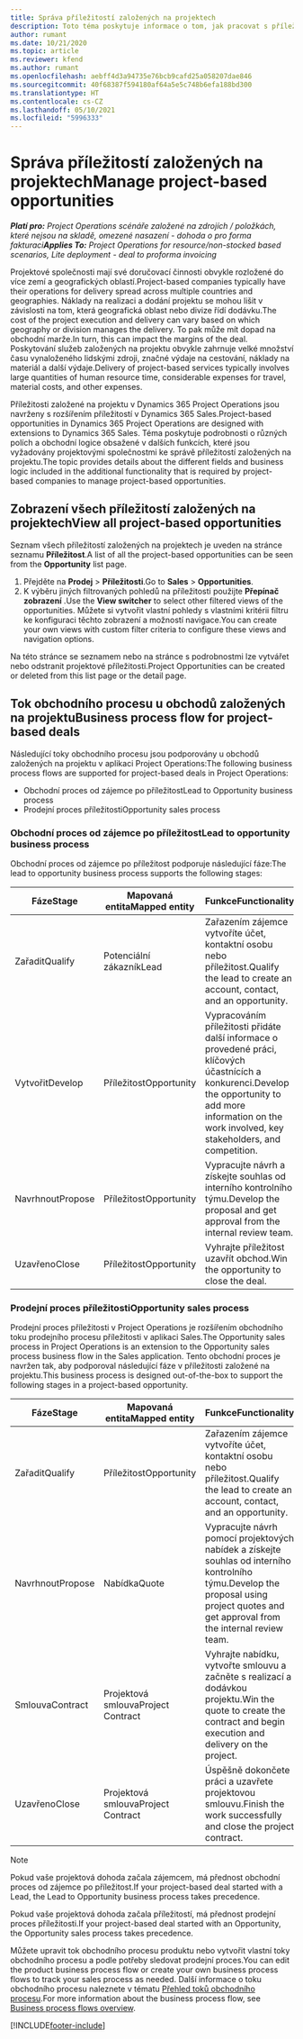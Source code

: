 ```yaml
---
title: Správa příležitostí založených na projektech
description: Toto téma poskytuje informace o tom, jak pracovat s příležitostmi, které souvisejí s projekty.
author: rumant
ms.date: 10/21/2020
ms.topic: article
ms.reviewer: kfend
ms.author: rumant
ms.openlocfilehash: aebff4d3a94735e76bcb9cafd25a058207dae846
ms.sourcegitcommit: 40f68387f594180af64a5e5c748b6efa188bd300
ms.translationtype: HT
ms.contentlocale: cs-CZ
ms.lasthandoff: 05/10/2021
ms.locfileid: "5996333"
---
```

# <a name="manage-project-based-opportunities"></a><span data-ttu-id="cf37a-103">Správa příležitostí založených na projektech</span><span class="sxs-lookup"><span data-stu-id="cf37a-103">Manage project-based opportunities</span></span>

<span data-ttu-id="cf37a-104">_**Platí pro:** Project Operations scénáře založené na zdrojích / položkách, které nejsou na skladě, omezené nasazení - dohoda o pro forma fakturaci_</span><span class="sxs-lookup"><span data-stu-id="cf37a-104">_**Applies To:** Project Operations for resource/non-stocked based scenarios, Lite deployment - deal to proforma invoicing_</span></span>

<span data-ttu-id="cf37a-105">Projektové společnosti mají své doručovací činnosti obvykle rozložené do více zemí a geografických oblastí.</span><span class="sxs-lookup"><span data-stu-id="cf37a-105">Project-based companies typically have their operations for delivery spread across multiple countries and geographies.</span></span> <span data-ttu-id="cf37a-106">Náklady na realizaci a dodání projektu se mohou lišit v závislosti na tom, která geografická oblast nebo divize řídí dodávku.</span><span class="sxs-lookup"><span data-stu-id="cf37a-106">The cost of the project execution and delivery can vary  based on which geography or division manages the delivery.</span></span> <span data-ttu-id="cf37a-107">To pak může mít dopad na obchodní marže.</span><span class="sxs-lookup"><span data-stu-id="cf37a-107">In turn, this can impact the margins of the deal.</span></span> <span data-ttu-id="cf37a-108">Poskytování služeb založených na projektu obvykle zahrnuje velké množství času vynaloženého lidskými zdroji, značné výdaje na cestování, náklady na materiál a další výdaje.</span><span class="sxs-lookup"><span data-stu-id="cf37a-108">Delivery of project-based services typically involves large quantities of human resource time, considerable expenses for travel, material costs, and other expenses.</span></span>

<span data-ttu-id="cf37a-109">Příležitosti založené na projektu v Dynamics 365 Project Operations jsou navrženy s rozšířením příležitostí v Dynamics 365 Sales.</span><span class="sxs-lookup"><span data-stu-id="cf37a-109">Project-based opportunities in Dynamics 365 Project Operations are designed with extensions to Dynamics 365 Sales.</span></span> <span data-ttu-id="cf37a-110">Téma poskytuje podrobnosti o různých polích a obchodní logice obsažené v dalších funkcích, které jsou vyžadovány projektovými společnostmi ke správě příležitostí založených na projektu.</span><span class="sxs-lookup"><span data-stu-id="cf37a-110">The topic provides details about the different fields and business logic included in the additional functionality that is required by project-based companies to manage project-based opportunities.</span></span>

## <a name="view-all-project-based-opportunities"></a><span data-ttu-id="cf37a-111">Zobrazení všech příležitostí založených na projektech</span><span class="sxs-lookup"><span data-stu-id="cf37a-111">View all project-based opportunities</span></span>

<span data-ttu-id="cf37a-112">Seznam všech příležitostí založených na projektech je uveden na stránce seznamu **Příležitost**.</span><span class="sxs-lookup"><span data-stu-id="cf37a-112">A list of all the project-based opportunities can be seen from the **Opportunity** list page.</span></span> 

1. <span data-ttu-id="cf37a-113">Přejděte na **Prodej** > **Příležitosti**.</span><span class="sxs-lookup"><span data-stu-id="cf37a-113">Go to **Sales** > **Opportunities**.</span></span>
2. <span data-ttu-id="cf37a-114">K výběru jiných filtrovaných pohledů na příležitosti použijte **Přepínač zobrazení** .</span><span class="sxs-lookup"><span data-stu-id="cf37a-114">Use the **View switcher** to select other filtered views of the opportunities.</span></span> <span data-ttu-id="cf37a-115">Můžete si vytvořit vlastní pohledy s vlastními kritérii filtru ke konfiguraci těchto zobrazení a možností navigace.</span><span class="sxs-lookup"><span data-stu-id="cf37a-115">You can create your own views with custom filter criteria to configure these views and navigation options.</span></span>

<span data-ttu-id="cf37a-116">Na této stránce se seznamem nebo na stránce s podrobnostmi lze vytvářet nebo odstranit projektové příležitosti.</span><span class="sxs-lookup"><span data-stu-id="cf37a-116">Project Opportunities can be created or deleted from this list page or the detail page.</span></span>

## <a name="business-process-flow-for-project-based-deals"></a><span data-ttu-id="cf37a-117">Tok obchodního procesu u obchodů založených na projektu</span><span class="sxs-lookup"><span data-stu-id="cf37a-117">Business process flow for project-based deals</span></span>

<span data-ttu-id="cf37a-118">Následující toky obchodního procesu jsou podporovány u obchodů založených na projektu v aplikaci Project Operations:</span><span class="sxs-lookup"><span data-stu-id="cf37a-118">The following business process flows are supported for project-based deals in Project Operations:</span></span>

- <span data-ttu-id="cf37a-119">Obchodní proces od zájemce po příležitost</span><span class="sxs-lookup"><span data-stu-id="cf37a-119">Lead to Opportunity business process</span></span>
- <span data-ttu-id="cf37a-120">Prodejní proces příležitosti</span><span class="sxs-lookup"><span data-stu-id="cf37a-120">Opportunity sales process</span></span>

### <a name="lead-to-opportunity-business-process"></a><span data-ttu-id="cf37a-121">Obchodní proces od zájemce po příležitost</span><span class="sxs-lookup"><span data-stu-id="cf37a-121">Lead to opportunity business process</span></span> 
<span data-ttu-id="cf37a-122">Obchodní proces od zájemce po příležitost podporuje následující fáze:</span><span class="sxs-lookup"><span data-stu-id="cf37a-122">The lead to opportunity business process supports the following stages:</span></span>

| <span data-ttu-id="cf37a-123">Fáze</span><span class="sxs-lookup"><span data-stu-id="cf37a-123">Stage</span></span> | <span data-ttu-id="cf37a-124">Mapovaná entita</span><span class="sxs-lookup"><span data-stu-id="cf37a-124">Mapped entity</span></span> | <span data-ttu-id="cf37a-125">Funkce</span><span class="sxs-lookup"><span data-stu-id="cf37a-125">Functionality</span></span> |
| --- | --- | --- |
| <span data-ttu-id="cf37a-126">Zařadit</span><span class="sxs-lookup"><span data-stu-id="cf37a-126">Qualify</span></span> | <span data-ttu-id="cf37a-127">Potenciální zákazník</span><span class="sxs-lookup"><span data-stu-id="cf37a-127">Lead</span></span> | <span data-ttu-id="cf37a-128">Zařazením zájemce vytvoříte účet, kontaktní osobu nebo příležitost.</span><span class="sxs-lookup"><span data-stu-id="cf37a-128">Qualify the lead to create an account, contact, and an opportunity.</span></span> |
| <span data-ttu-id="cf37a-129">Vytvořit</span><span class="sxs-lookup"><span data-stu-id="cf37a-129">Develop</span></span> | <span data-ttu-id="cf37a-130">Příležitost</span><span class="sxs-lookup"><span data-stu-id="cf37a-130">Opportunity</span></span> | <span data-ttu-id="cf37a-131">Vypracováním příležitosti přidáte další informace o provedené práci, klíčových účastnících a konkurenci.</span><span class="sxs-lookup"><span data-stu-id="cf37a-131">Develop the opportunity to add more information on the work involved, key stakeholders, and competition.</span></span> |
| <span data-ttu-id="cf37a-132">Navrhnout</span><span class="sxs-lookup"><span data-stu-id="cf37a-132">Propose</span></span> | <span data-ttu-id="cf37a-133">Příležitost</span><span class="sxs-lookup"><span data-stu-id="cf37a-133">Opportunity</span></span> | <span data-ttu-id="cf37a-134">Vypracujte návrh a získejte souhlas od interního kontrolního týmu.</span><span class="sxs-lookup"><span data-stu-id="cf37a-134">Develop the proposal and get approval from the internal review team.</span></span> |
| <span data-ttu-id="cf37a-135">Uzavřeno</span><span class="sxs-lookup"><span data-stu-id="cf37a-135">Close</span></span> | <span data-ttu-id="cf37a-136">Příležitost</span><span class="sxs-lookup"><span data-stu-id="cf37a-136">Opportunity</span></span> | <span data-ttu-id="cf37a-137">Vyhrajte příležitost uzavřít obchod.</span><span class="sxs-lookup"><span data-stu-id="cf37a-137">Win the opportunity to close the deal.</span></span> |

### <a name="opportunity-sales-process"></a><span data-ttu-id="cf37a-138">Prodejní proces příležitosti</span><span class="sxs-lookup"><span data-stu-id="cf37a-138">Opportunity sales process</span></span>
<span data-ttu-id="cf37a-139">Prodejní proces příležitosti v Project Operations je rozšířením obchodního toku prodejního procesu příležitosti v aplikaci Sales.</span><span class="sxs-lookup"><span data-stu-id="cf37a-139">The Opportunity sales process in Project Operations is an extension to the Opportunity sales process business flow in the Sales application.</span></span> <span data-ttu-id="cf37a-140">Tento obchodní proces je navržen tak, aby podporoval následující fáze v příležitosti založené na projektu.</span><span class="sxs-lookup"><span data-stu-id="cf37a-140">This business process is designed out-of-the-box to support the following stages in a project-based opportunity.</span></span>

| <span data-ttu-id="cf37a-141">Fáze</span><span class="sxs-lookup"><span data-stu-id="cf37a-141">Stage</span></span> | <span data-ttu-id="cf37a-142">Mapovaná entita</span><span class="sxs-lookup"><span data-stu-id="cf37a-142">Mapped entity</span></span> | <span data-ttu-id="cf37a-143">Funkce</span><span class="sxs-lookup"><span data-stu-id="cf37a-143">Functionality</span></span> |
| --- | --- | --- |
| <span data-ttu-id="cf37a-144">Zařadit</span><span class="sxs-lookup"><span data-stu-id="cf37a-144">Qualify</span></span> | <span data-ttu-id="cf37a-145">Příležitost</span><span class="sxs-lookup"><span data-stu-id="cf37a-145">Opportunity</span></span> | <span data-ttu-id="cf37a-146">Zařazením zájemce vytvoříte účet, kontaktní osobu nebo příležitost.</span><span class="sxs-lookup"><span data-stu-id="cf37a-146">Qualify the lead to create an account, contact, and an opportunity.</span></span> |
| <span data-ttu-id="cf37a-147">Navrhnout</span><span class="sxs-lookup"><span data-stu-id="cf37a-147">Propose</span></span> | <span data-ttu-id="cf37a-148">Nabídka</span><span class="sxs-lookup"><span data-stu-id="cf37a-148">Quote</span></span> | <span data-ttu-id="cf37a-149">Vypracujte návrh pomocí projektových nabídek a získejte souhlas od interního kontrolního týmu.</span><span class="sxs-lookup"><span data-stu-id="cf37a-149">Develop the proposal using project quotes and get approval from the internal review team.</span></span> |
| <span data-ttu-id="cf37a-150">Smlouva</span><span class="sxs-lookup"><span data-stu-id="cf37a-150">Contract</span></span> | <span data-ttu-id="cf37a-151">Projektová smlouva</span><span class="sxs-lookup"><span data-stu-id="cf37a-151">Project Contract</span></span> | <span data-ttu-id="cf37a-152">Vyhrajte nabídku, vytvořte smlouvu a začněte s realizací a dodávkou projektu.</span><span class="sxs-lookup"><span data-stu-id="cf37a-152">Win the quote to create the contract and begin execution and delivery on the project.</span></span> |
| <span data-ttu-id="cf37a-153">Uzavřeno</span><span class="sxs-lookup"><span data-stu-id="cf37a-153">Close</span></span> | <span data-ttu-id="cf37a-154">Projektová smlouva</span><span class="sxs-lookup"><span data-stu-id="cf37a-154">Project Contract</span></span> | <span data-ttu-id="cf37a-155">Úspěšně dokončete práci a uzavřete projektovou smlouvu.</span><span class="sxs-lookup"><span data-stu-id="cf37a-155">Finish the work successfully and close the project contract.</span></span> |

> [!NOTE]
> <span data-ttu-id="cf37a-156">Pokud vaše projektová dohoda začala zájemcem, má přednost obchodní proces od zájemce po příležitost.</span><span class="sxs-lookup"><span data-stu-id="cf37a-156">If your project-based deal started with a Lead, the Lead to Opportunity business process takes precedence.</span></span>
>
> <span data-ttu-id="cf37a-157">Pokud vaše projektová dohoda začala příležitostí, má přednost prodejní proces příležitosti.</span><span class="sxs-lookup"><span data-stu-id="cf37a-157">If your project-based deal started with an Opportunity, the Opportunity sales process takes precedence.</span></span>

<span data-ttu-id="cf37a-158">Můžete upravit tok obchodního procesu produktu nebo vytvořit vlastní toky obchodního procesu a podle potřeby sledovat prodejní proces.</span><span class="sxs-lookup"><span data-stu-id="cf37a-158">You can edit the product business process flow or create your own business process flows to track your sales process as needed.</span></span> <span data-ttu-id="cf37a-159">Další informace o toku obchodního procesu naleznete v tématu [Přehled toků obchodního procesu](/dynamics365/customerengagement/on-premises/customize/business-process-flows-overview).</span><span class="sxs-lookup"><span data-stu-id="cf37a-159">For more information about the business process flow, see [Business process flows overview](/dynamics365/customerengagement/on-premises/customize/business-process-flows-overview).</span></span>


[!INCLUDE[footer-include](../includes/footer-banner.md)]